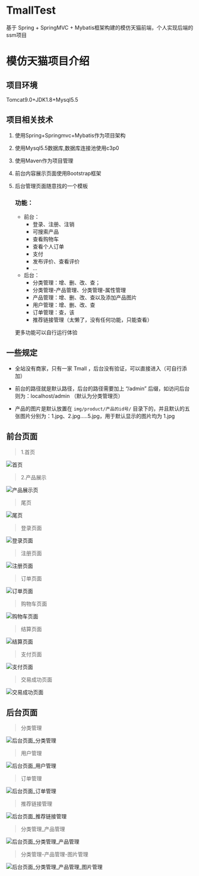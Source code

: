 # TmallTest
基于 Spring + SpringMVC + Mybatis框架构建的模仿天猫前端，个人实现后端的ssm项目
# 模仿天猫项目介绍

## 项目环境

Tomcat9.0+JDK1.8+Mysql5.5



## 项目相关技术

1. 使用Spring+Springmvc+Mybatis作为项目架构

2. 使用Mysql5.5数据库,数据库连接池使用c3p0

3. 使用Maven作为项目管理

4. 前台内容展示页面使用Bootstrap框架

5. 后台管理页面随意找的一个模板

   ### 功能：

   * 前台：
     * 登录、注册、注销
     * 可搜索产品
     * 查看购物车
     * 查看个人订单
     * 支付
     * 发布评价、查看评价
     * ...
   * 后台：
     + 分类管理：增、删、改、查；
     + 分类管理-产品管理、分类管理-属性管理
     + 产品管理：增、删、改、查以及添加产品图片
     + 用户管理：增、删、改、查
     + 订单管理：查，该
     + 推荐链接管理（太懒了，没有任何功能，只能查看）

   更多功能可以自行运行体验



## 一些规定

- 全站没有商家，只有一家 Tmall ，后台没有验证，可以直接进入（可自行添加）
- 前台的路径就是默认路径，后台的路径需要加上 “/admin” 后缀，如访问后台则为：localhost/admin （默认为分类管理页）

- 产品的图片是默认放置在 `img/product/产品的id号/` 目录下的，并且默认的五张图片分别为：1.jpg、2.jpg.....5.jpg，用于默认显示的图片均为 1.jpg

## 前台页面

> 1.首页

![首页](https://github.com/Learner-wangbw/TmallTest/blob/master/images-folder/%E9%A6%96%E9%A1%B5.png)

> 2.产品展示

![产品展示页](https://github.com/Learner-wangbw/TmallTest/blob/master/images-folder/%E4%BA%A7%E5%93%81%E5%B1%95%E7%A4%BA%E9%A1%B5.png)

> 尾页

![尾页](https://github.com/Learner-wangbw/TmallTest/blob/master/images-folder/%E5%B0%BE%E9%A1%B5.png)

> 登录页面

![登录页面](https://github.com/Learner-wangbw/TmallTest/blob/master/images-folder/%E7%99%BB%E5%BD%95%E9%A1%B5%E9%9D%A2.png)

> 注册页面

![注册页面](https://github.com/Learner-wangbw/TmallTest/blob/master/images-folder/%E6%B3%A8%E5%86%8C%E9%A1%B5%E9%9D%A2.png)

> 订单页面

![订单页面](https://github.com/Learner-wangbw/TmallTest/blob/master/images-folder/%E8%AE%A2%E5%8D%95%E9%A1%B5%E9%9D%A2.png)

> 购物车页面

![购物车页面](https://github.com/Learner-wangbw/TmallTest/blob/master/images-folder/%E8%B4%AD%E7%89%A9%E8%BD%A6%E9%A1%B5%E9%9D%A2.png)

> 结算页面

![结算页面](https://github.com/Learner-wangbw/TmallTest/blob/master/images-folder/%E7%BB%93%E7%AE%97%E9%A1%B5%E9%9D%A2.png)

> 支付页面

![支付页面](https://github.com/Learner-wangbw/TmallTest/blob/master/images-folder/%E6%94%AF%E4%BB%98%E9%A1%B5%E9%9D%A2.png)

> 交易成功页面

![交易成功页面](https://github.com/Learner-wangbw/TmallTest/blob/master/images-folder/%E4%BA%A4%E6%98%93%E6%88%90%E5%8A%9F%E9%A1%B5%E9%9D%A2.png)

## 后台页面

> 分类管理

![后台页面_分类管理](https://github.com/Learner-wangbw/TmallTest/blob/master/images-folder/%E5%90%8E%E5%8F%B0%E9%A1%B5%E9%9D%A2_%E5%88%86%E7%B1%BB%E7%AE%A1%E7%90%86.png)

> 用户管理

![后台页面_用户管理](https://github.com/Learner-wangbw/TmallTest/blob/master/images-folder/%E5%90%8E%E5%8F%B0%E9%A1%B5%E9%9D%A2_%E7%94%A8%E6%88%B7%E7%AE%A1%E7%90%86.png)

> 订单管理

![后台页面_订单管理](https://github.com/Learner-wangbw/TmallTest/blob/master/images-folder/%E5%90%8E%E5%8F%B0%E9%A1%B5%E9%9D%A2_%E8%AE%A2%E5%8D%95%E7%AE%A1%E7%90%86.png)

> 推荐链接管理

![后台页面_推荐链接管理](https://github.com/Learner-wangbw/TmallTest/blob/master/images-folder/%E5%90%8E%E5%8F%B0%E9%A1%B5%E9%9D%A2_%E6%8E%A8%E8%8D%90%E9%93%BE%E6%8E%A5%E7%AE%A1%E7%90%86.png)

> 分类管理_产品管理

![后台页面_分类管理_产品管理](https://github.com/Learner-wangbw/TmallTest/blob/master/images-folder/%E5%90%8E%E5%8F%B0%E9%A1%B5%E9%9D%A2_%E5%88%86%E7%B1%BB%E7%AE%A1%E7%90%86_%E4%BA%A7%E5%93%81%E7%AE%A1%E7%90%86.png)

> 分类管理-产品管理-图片管理

![后台页面_分类管理_产品管理_图片管理](https://github.com/Learner-wangbw/TmallTest/blob/master/images-folder/%E5%90%8E%E5%8F%B0%E9%A1%B5%E9%9D%A2_%E5%88%86%E7%B1%BB%E7%AE%A1%E7%90%86_%E4%BA%A7%E5%93%81%E7%AE%A1%E7%90%86_%E5%9B%BE%E7%89%87%E7%AE%A1%E7%90%86.png)
